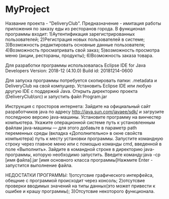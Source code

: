 # MyProject
Название проекта - "DeliveryClub".
Предназначение - имитация работы приложения по заказу еды из ресторанов города.
В функционал программы входит:
  1)Аутентификация зарегистрированных пользователей;
  2)Регистрация новых пользователей в системе;
  3)Возможность редактировать основные данные пользователя;
  4)Возможность просматривать свой заказ;
  5)возможность просмотра меню (акции, рестораны, продукты);
  6)Возможность заказа товара.

Для разработки программы использовалась Eclipse IDE for Java Developers
Version: 2018-12 (4.10.0)
Build id: 20181214-0600

Для запуска программы потребуется скопировать папки: .metadata и DeliveryClub на свой компуцкер.
Установить Eclipse IDE или любую другую IDE с поддержкй Java.
Открыть директорию проекта (DeliveryClub\src) и запустить файл Program.jar

Инструкция с просторов интернета:
Зайдите на официальный сайт разработчиков java по адресу http://java.sun.com/javaee/sdk/ и загрузите последнюю версию java-машины. Установите программу на винчестер компьютера. Укажите операционной системе путь к установленным файлам java-машины — для этого добавьте в параметр path переменных среды (вкладка «Дополнительно» в окне свойств компьютера) путь к месту установки программы.
Запустите командную строку через главное меню или с помощью команды cmd, введенной в поле «Выполнить». Зайдите в командной строке в директорию java-программы, которую необходимо запустить. Введите команду:java -cp [имя файла].jar [имя основного класса программы]Нажмите Enter - запустится выполнение файла.

НЕДОСТАТКИ ПРОГРАММЫ:
  1)отсутсвие графического интерфейса, обещние с программой происходит через консоль;
  2)отсутсвие проверки вводимых значений на типы данных(это может привести к ошибке и крашу программы);
  3)Отсутсвие некоторого функционала.
